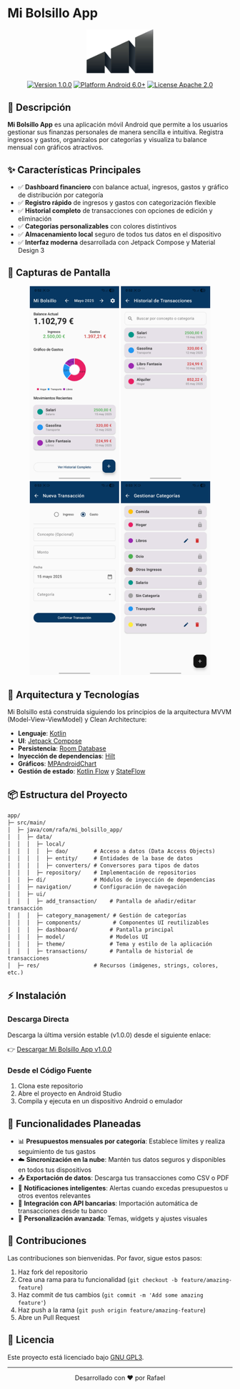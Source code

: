 # Mi Bolsillo App

<p align="center">
  <img src="images/app_icon.png" alt="Mi Bolsillo App Logo" width="150"/>
</p>

<p align="center">
  <a href="https://github.com/rafa/mi_bolsillo_app/releases/tag/v1.0.0"><img src="https://img.shields.io/badge/Version-1.0.0-blue" alt="Version 1.0.0"></a>
  <a href="https://github.com/rafa/mi_bolsillo_app/releases"><img src="https://img.shields.io/badge/Platform-Android%206.0+-brightgreen" alt="Platform Android 6.0+"></a>
  <a href="LICENSE"><img src="https://img.shields.io/badge/License-GNU%20GPL%203-orange" alt="License Apache 2.0"></a>
</p>

## 📱 Descripción

**Mi Bolsillo App** es una aplicación móvil Android que permite a los usuarios gestionar sus finanzas personales de manera sencilla e intuitiva. Registra ingresos y gastos, organízalos por categorías y visualiza tu balance mensual con gráficos atractivos.

## ✨ Características Principales

- ✅ **Dashboard financiero** con balance actual, ingresos, gastos y gráfico de distribución por categoría
- ✅ **Registro rápido** de ingresos y gastos con categorización flexible
- ✅ **Historial completo** de transacciones con opciones de edición y eliminación
- ✅ **Categorías personalizables** con colores distintivos
- ✅ **Almacenamiento local** seguro de todos tus datos en el dispositivo
- ✅ **Interfaz moderna** desarrollada con Jetpack Compose y Material Design 3

## 📸 Capturas de Pantalla

<p align="center">
  <img src="images/dashboard.jpg" width="200" alt="Dashboard"/>
  <img src="images/transaction_list.jpg" width="200" alt="Transacciones"/>
  <img src="images/add_transaction.jpg" width="200" alt="Añadir Transacción"/>
  <img src="images/category_management.jpg" width="200" alt="Gestión de Categorías"/>
</p>

## 🚀 Arquitectura y Tecnologías

<!--
<p align="center">
  <img src="documentation/app_architecture.png" width="600" alt="Arquitectura de la aplicación"/>
</p>
-->

Mi Bolsillo está construida siguiendo los principios de la arquitectura MVVM (Model-View-ViewModel) y Clean Architecture:

- **Lenguaje**: [Kotlin](https://kotlinlang.org/)
- **UI**: [Jetpack Compose](https://developer.android.com/jetpack/compose)
- **Persistencia**: [Room Database](https://developer.android.com/training/data-storage/room)
- **Inyección de dependencias**: [Hilt](https://developer.android.com/training/dependency-injection/hilt-android)
- **Gráficos**: [MPAndroidChart](https://github.com/PhilJay/MPAndroidChart)
- **Gestión de estado**: [Kotlin Flow](https://kotlinlang.org/docs/flow.html) y [StateFlow](https://kotlin.github.io/kotlinx.coroutines/kotlinx-coroutines-core/kotlinx.coroutines.flow/-state-flow/)

## 📦 Estructura del Proyecto

```
app/
├─ src/main/
│  ├─ java/com/rafa/mi_bolsillo_app/
│  │  ├─ data/
│  │  │  ├─ local/
│  │  │  │  ├─ dao/        # Acceso a datos (Data Access Objects)
│  │  │  │  ├─ entity/     # Entidades de la base de datos
│  │  │  │  ├─ converters/ # Conversores para tipos de datos
│  │  │  ├─ repository/    # Implementación de repositorios
│  │  ├─ di/               # Módulos de inyección de dependencias
│  │  ├─ navigation/       # Configuración de navegación
│  │  ├─ ui/
│  │  │  ├─ add_transaction/    # Pantalla de añadir/editar transacción
│  │  │  ├─ category_management/ # Gestión de categorías
│  │  │  ├─ components/          # Componentes UI reutilizables
│  │  │  ├─ dashboard/          # Pantalla principal
│  │  │  ├─ model/              # Modelos UI
│  │  │  ├─ theme/              # Tema y estilo de la aplicación
│  │  │  ├─ transactions/       # Pantalla de historial de transacciones
│  ├─ res/                 # Recursos (imágenes, strings, colores, etc.)
```

## ⚡ Instalación

### Descarga Directa
Descarga la última versión estable (v1.0.0) desde el siguiente enlace:

👉 [Descargar Mi Bolsillo App v1.0.0](https://github.com/R4F405/mi_bolsillo_app/releases/tag/v1.0.0)

### Desde el Código Fuente
1. Clona este repositorio
2. Abre el proyecto en Android Studio
3. Compila y ejecuta en un dispositivo Android o emulador

## 🔮 Funcionalidades Planeadas

- 📊 **Presupuestos mensuales por categoría**: Establece límites y realiza seguimiento de tus gastos
- ☁️ **Sincronización en la nube**: Mantén tus datos seguros y disponibles en todos tus dispositivos
- 📤 **Exportación de datos**: Descarga tus transacciones como CSV o PDF
- 🔔 **Notificaciones inteligentes**: Alertas cuando excedas presupuestos u otros eventos relevantes
- 🏦 **Integración con API bancarias**: Importación automática de transacciones desde tu banco
- 🎨 **Personalización avanzada**: Temas, widgets y ajustes visuales

## 🤝 Contribuciones

Las contribuciones son bienvenidas. Por favor, sigue estos pasos:

1. Haz fork del repositorio
2. Crea una rama para tu funcionalidad (`git checkout -b feature/amazing-feature`)
3. Haz commit de tus cambios (`git commit -m 'Add some amazing feature'`)
4. Haz push a la rama (`git push origin feature/amazing-feature`)
5. Abre un Pull Request

## 📄 Licencia

Este proyecto está licenciado bajo [GNU GPL3](LICENSE).

---

<p align="center">
  Desarrollado con ❤️ por Rafael
</p>